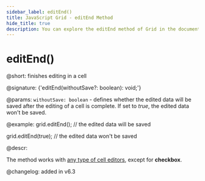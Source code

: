 ```yaml
---
sidebar_label: editEnd()
title: JavaScript Grid - editEnd Method 
hide_title: true
description: You can explore the editEnd method of Grid in the documentation of the DHTMLX JavaScript UI library. Browse developer guides and API reference, try out code examples and live demos, and download a free 30-day evaluation version of DHTMLX Suite 7.
---
```

 
# editEnd()

@short: finishes editing in a cell

@signature: {'editEnd(withoutSave?: boolean): void;'}

@params:
`withoutSave: boolean` - defines whether the edited data will be saved after the editing of a cell is complete. If set to <i>true</i>, the edited data won't be saved.

@example:
grid.editEnd(); // the edited data will be saved

grid.editEnd(true); // the edited data won't be saved

@descr:

The method works with [any type of cell editors](grid/configuration.md#columneditors), except for **checkbox**. 

@changelog: added in v6.3

[comment]: # (@relatedapi: grid/api/grid_editcell_method.md)

[comment]: # (@related: grid/usage.md#editing-data)
